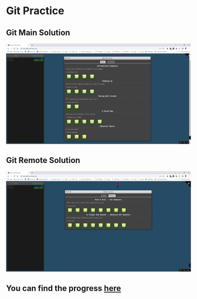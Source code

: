 # Git Practice #

## Git Main Solution
![](https://github.com/SaeedKokash/-Reading-Notes/blob/main/401-Classes/Git-Practice/gitmain.JPG)

## Git Remote Solution
![](https://github.com/SaeedKokash/-Reading-Notes/blob/main/401-Classes/Git-Practice/gitremote.JPG)

## You can find the progress [here](https://github.com/SaeedKokash/-Reading-Notes/tree/main/401-Classes/Git-Practice)
